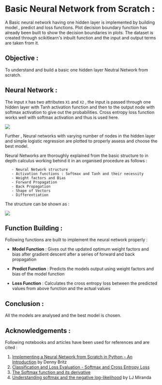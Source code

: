 # Basic Neural Network from Scratch : 

A Basic neural network having one hidden layer is implemented by building model , predict and loss functions. Plot decision boundary function has already been built to show the decision boundaries in plots. The dataset is created through scikitlearn's inbuilt function and the input and output terms are taken from it. 

## Objective : 

To understand and build a basic one hidden layer Neutral Network from scratch. 

## Neural Network : 

The input `X` has two attributes `X1` and `X2` , the input is passed through one hidden layer with Tanh activation function and then to the output node with softmax activation to give out the probabilities. Cross entropy loss function works well with softmax activation and thus is used here. 

<img src="https://encrypted-tbn0.gstatic.com/images?q=tbn%3AANd9GcQediZV_J9oWckQU6SMM1bwIJUF05pYb3QJQQhJ3t3YoFcax5Ve&usqp=CAU">

Further , Neural networks with varying number of nodes in the hidden layer and simple logistic regression are plotted to properly assess and choose the best model.

Neural Networks are thoroughly explained from the basic structure to in depth calculus working behind it in an organised procedure as follows : 

       - Neural Network structure
       - Activation functions : Softmax and Tanh and their necessity 
       - Weight factors and Bias 
       - Forward Propagation
       - Back Propagation
       - Shape of Vectors
       - Differentiation

The structure can be shown as : 

<img src="https://i.stack.imgur.com/iHDtO.png">

## Function Building : 

Following functions are built to implement the neural network properly : 

- **Model Function** : Gives out the updated optimum weight factors and bias after gradient descent after a series of forward and back propagation

- **Predict Function** : Predicts the models output using weight factors and bias of the model function

- **Loss Function** : Calculates the cross entropy loss between the predicted values from above function and the actual values

## Conclusion : 

All the models are analysed and the best model is chosen. 

## Acknowledgements :

Following notebooks and articles have been used for references and are cited :

1. [Implementing a Neural Network from Scratch in Python – An Introduction](http://www.wildml.com/2015/09/implementing-a-neural-network-from-scratch/) by Denny Britz
2. [Classification and Loss Evaluation - Softmax and Cross Entropy Loss](https://deepnotes.io/softmax-crossentropy)
3. [The Softmax function and its derivative](https://eli.thegreenplace.net/2016/the-softmax-function-and-its-derivative/)
4. [Understanding softmax and the negative log-likelihood](https://ljvmiranda921.github.io/notebook/2017/08/13/softmax-and-the-negative-log-likelihood/) by LJ Miranda




